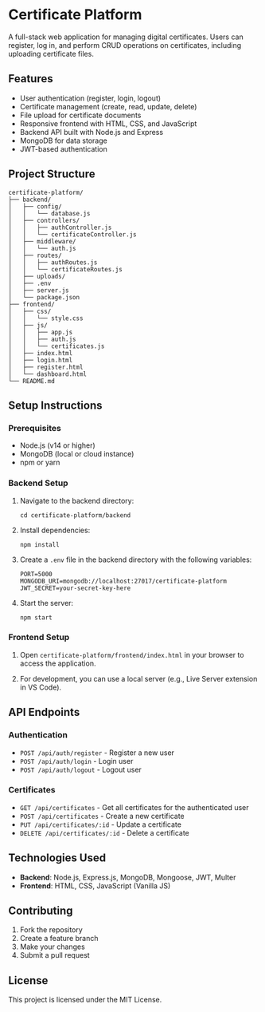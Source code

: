 # Certificate Platform

A full-stack web application for managing digital certificates. Users can register, log in, and perform CRUD operations on certificates, including uploading certificate files.

## Features

- User authentication (register, login, logout)
- Certificate management (create, read, update, delete)
- File upload for certificate documents
- Responsive frontend with HTML, CSS, and JavaScript
- Backend API built with Node.js and Express
- MongoDB for data storage
- JWT-based authentication

## Project Structure

```
certificate-platform/
├── backend/
│   ├── config/
│   │   └── database.js
│   ├── controllers/
│   │   ├── authController.js
│   │   └── certificateController.js
│   ├── middleware/
│   │   └── auth.js
│   ├── routes/
│   │   ├── authRoutes.js
│   │   └── certificateRoutes.js
│   ├── uploads/
│   ├── .env
│   ├── server.js
│   └── package.json
├── frontend/
│   ├── css/
│   │   └── style.css
│   ├── js/
│   │   ├── app.js
│   │   ├── auth.js
│   │   └── certificates.js
│   ├── index.html
│   ├── login.html
│   ├── register.html
│   └── dashboard.html
└── README.md
```

## Setup Instructions

### Prerequisites

- Node.js (v14 or higher)
- MongoDB (local or cloud instance)
- npm or yarn

### Backend Setup

1. Navigate to the backend directory:
   ```
   cd certificate-platform/backend
   ```

2. Install dependencies:
   ```
   npm install
   ```

3. Create a `.env` file in the backend directory with the following variables:
   ```
   PORT=5000
   MONGODB_URI=mongodb://localhost:27017/certificate-platform
   JWT_SECRET=your-secret-key-here
   ```

4. Start the server:
   ```
   npm start
   ```

### Frontend Setup

1. Open `certificate-platform/frontend/index.html` in your browser to access the application.

2. For development, you can use a local server (e.g., Live Server extension in VS Code).

## API Endpoints

### Authentication

- `POST /api/auth/register` - Register a new user
- `POST /api/auth/login` - Login user
- `POST /api/auth/logout` - Logout user

### Certificates

- `GET /api/certificates` - Get all certificates for the authenticated user
- `POST /api/certificates` - Create a new certificate
- `PUT /api/certificates/:id` - Update a certificate
- `DELETE /api/certificates/:id` - Delete a certificate

## Technologies Used

- **Backend**: Node.js, Express.js, MongoDB, Mongoose, JWT, Multer
- **Frontend**: HTML, CSS, JavaScript (Vanilla JS)

## Contributing

1. Fork the repository
2. Create a feature branch
3. Make your changes
4. Submit a pull request

## License

This project is licensed under the MIT License.
